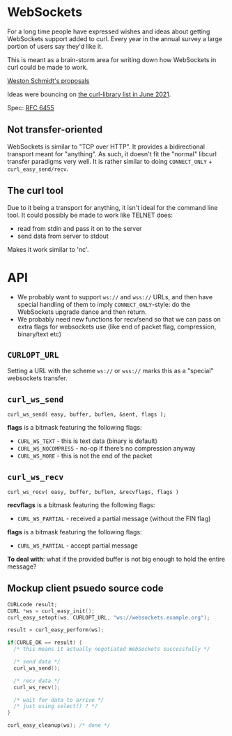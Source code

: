 # WebSockets

For a long time people have expressed wishes and ideas about getting WebSockets support added to curl. Every year in the annual survey a large portion of users say they'd like it.

This is meant as a brain-storm area for writing down how WebSockets in curl could be made to work.

[Weston Schmidt's proposals](https://github.com/schmidtw/curl-websocket-proposal)

Ideas were bouncing on [the curl-library list in June 2021](https://curl.se/mail/lib-2021-06/).

Spec: [RFC 6455](https://datatracker.ietf.org/doc/html/rfc6455)

## Not transfer-oriented

WebSockets is similar to "TCP over HTTP". It provides a bidirectional transport meant for "anything". As such, it doesn't fit the "normal" libcurl transfer paradigms very well. It is rather similar to doing `CONNECT_ONLY` + `curl_easy_send/recv`.

## The curl tool

Due to it being a transport for anything, it isn't ideal for the command line tool. It could possibly be made to work like TELNET does:

 - read from stdin and pass it on to the server
 - send data from server to stdout

Makes it work similar to 'nc'.

# API

- We probably want to support `ws://` and `wss://` URLs, and then have special handling of them to imply `CONNECT_ONLY`-style: do the WebSockets upgrade dance and then return.
- We probably need new functions for recv/send so that we can pass on extra flags for websockets use (like end of packet flag, compression, binary/text etc)

## `CURLOPT_URL`

Setting a URL with the scheme `ws://` or `wss://` marks this as a "special"
websockets transfer.

## `curl_ws_send`

    curl_ws_send( easy, buffer, buflen, &sent, flags );

**flags** is a bitmask featuring the following flags:

- `CURL_WS_TEXT` - this is text data (binary is default)
- `CURL_WS_NOCOMPRESS` - no-op if there’s no compression anyway
- `CURL_WS_MORE` - this is not the end of the packet

## `curl_ws_recv`

    curl_ws_recv( easy, buffer, buflen, &recvflags, flags )

**recvflags** is a bitmask featuring the following flags:

- `CURL_WS_PARTIAL` - received a partial message (without the FIN flag)

**flags** is a bitmask featuring the following flags:

- `CURL_WS_PARTIAL` - accept partial message

**To deal with**: what if the provided buffer is not big enough to hold the
entire message?

## Mockup client psuedo source code

~~~c
CURLcode result;
CURL *ws = curl_easy_init();
curl_easy_setopt(ws, CURLOPT_URL, "ws://websockets.example.org");

result = curl_easy_perform(ws);

if(CURLE_OK == result) {
  /* this means it actually negotiated WebSockets successfully */

  /* send data */
  curl_ws_send();

  /* recv data */
  curl_ws_recv();

  /* wait for data to arrive */
  /* just using select() ? */
}

curl_easy_cleanup(ws); /* done */
